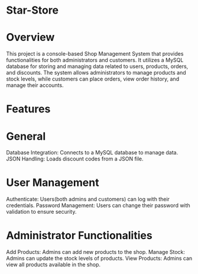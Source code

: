 # Star-Store
# Overview
This project is a console-based Shop Management System that provides functionalities for both administrators and customers. It utilizes a MySQL database for storing and managing data related to users, products, orders, and discounts. The system allows administrators to manage products and stock levels, while customers can place orders, view order history, and manage their accounts.

# Features

# General
Database Integration: Connects to a MySQL database to manage data.
JSON Handling: Loads discount codes from a JSON file.

# User Management
Authenticate: Users(both admins and customers) can log with their credentials.
Password Management: Users can change their password with validation to ensure security.

# Administrator Functionalities
Add Products: Admins can add new products to the shop.
Manage Stock: Admins can update the stock levels of products.
View Products: Admins can view all products available in the shop.
